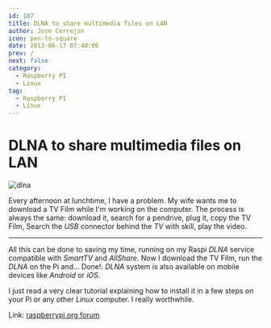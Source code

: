 ```yaml
---
id: 187
title: DLNA to share multimedia files on LAN
author: Jose Cerrejon
icon: pen-to-square
date: 2013-06-17 07:40:00
prev: /
next: false
category:
  - Raspberry PI
  - Linux
tag:
  - Raspberry PI
  - Linux
---
```


# DLNA to share multimedia files on LAN

![dlna](/images/dlna.jpg)

Every afternoon at lunchtime, I have a problem. My wife wants me to download a TV Film while I'm working on the computer. The process is always the same: download it, search for a pendrive, plug it, copy the TV Film, Search the *USB* connector behind the *TV* with skill, play the video.

- - -
All this can be done to saving my time, running on my Raspi *DLNA* service compatible with *SmartTV* and *AllShare*. Now I download the TV Film, run the *DLNA* on the Pi and... Done!. *DLNA* system is also available on mobile devices like *Android* or *iOS*.

I just read a very clear tutorial explaining how to install it in a few steps on your Pi or any other *Linux* computer. I really worthwhile.

Link: [raspberrypi.org forum](http://www.raspberrypi.org/phpBB3/viewtopic.php?f=35&t=16352)